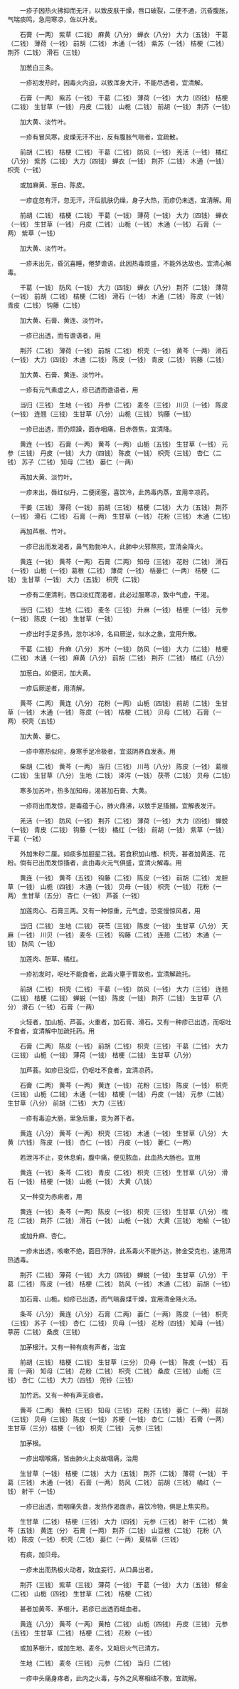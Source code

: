 <!-- { "loadSidebar": true } -->
　　一疹子因热火拂抑而无汗，以致皮肤干燥，唇口破裂，二便不通，沉昏腹胀，气喘痰鸣，急用寒凉，佐以升发。

　　石膏（一两） 紫草（二钱） 麻黄（八分） 蝉衣（八分） 大力（五钱） 干葛（二钱） 薄荷（一钱） 前胡（二钱） 木通（一钱） 紫苏（一钱） 桔梗（二钱） 荆芥（二钱） 滑石（三钱）

　　加葱白三条。

　　一疹初发热时，因毒火内迫，以致浑身大汗，不能尽透者，宜清解。

　　石膏（一两） 紫苏（一钱） 干葛（二钱） 薄荷（一钱） 大力（四钱） 桔梗（二钱） 生甘草（一钱） 丹皮（二钱） 山栀（二钱） 前胡（一钱） 荆芥（一钱）

　　加大黄、淡竹叶。

　　一疹有冒风寒，皮燥无汗不出，反有腹胀气喘者，宜疏散。

　　前胡（二钱） 桔梗（二钱） 干葛（二钱） 防风（一钱） 羌活（一钱） 橘红（八分） 紫苏（二钱） 大力（四钱） 蝉衣（一钱） 荆芥（二钱） 木通（一钱） 枳壳（一钱）

　　或加麻黄、葱白、陈皮。

　　一疹症忽有汗，忽无汗，汗后肌肤仍燥，身子大热，而疹仍未透，宜清解。用

　　前胡（二钱） 桔梗（二钱） 干葛（一钱） 薄荷（一钱） 大力（四钱） 蝉衣（一钱） 生甘草（一钱） 丹皮（二钱） 山栀（一钱） 木通（一钱） 石膏（一两） 紫草（一钱）

　　加大黄、淡竹叶。

　　一疹未出先，昏沉喜睡，倦梦谵语，此因热毒烦盛，不能外达故也。宜清心解毒。

　　干葛（一钱） 防风（一钱） 大力（四钱） 蝉衣（八分） 荆芥（二钱） 薄荷（一钱） 前胡（二钱） 桔梗（二钱） 滑石（一钱） 木通（二钱） 陈皮（一钱） 青皮（二钱） 钩藤（二钱）

　　加大黄、石膏、黄连、淡竹叶。

　　一疹已出透，而有谵语者，用

　　荆芥（二钱） 薄荷（一钱） 前胡（二钱） 枳壳（一钱） 黄芩（一两） 滑石（一钱） 大力（四钱） 木通（二钱） 陈皮（一钱） 青皮（二钱） 钩藤（二钱）

　　加大黄、石膏、黄连、淡竹叶。

　　一疹有元气素虚之人，疹已透而谵语者，用

　　当归（三钱） 生地（一钱） 丹参（二钱） 麦冬（三钱） 川贝（一钱） 陈皮（一钱） 连翘（三钱） 生甘草（八分） 山栀（三钱） 钩藤（一钱）

　　一疹已出透，而仍烦躁，面赤咽痛，目赤唇焦，宜清降。

　　黄连（一钱） 石膏（一两） 黄芩（一两） 山栀（五钱） 生甘草（一钱） 元参（三钱） 丹皮（一钱） 大力（四钱） 陈皮（一钱） 枳壳（三钱） 杏仁（二钱） 苏子（二钱） 知母（二钱） 蒌仁（一两）

　　再加大黄、淡竹叶。

　　一疹未出，唇红似丹，二便闭塞，喜饮冷，此热毒内蒸，宜用辛凉药。

　　干姜（三钱） 薄荷（一钱） 前胡（三钱） 桔梗（二钱） 大力（五钱） 荆芥（一钱） 滑石（二钱） 石膏（一两） 生甘草（一钱） 花粉（三钱） 木通（二钱）

　　再加芦根、竹叶。

　　一疹已出而发渴者，鼻气勃勃冲人，此肺中火邪熬煎，宜清金降火。

　　黄连（一钱） 黄芩（一两） 石膏（二两） 知母（三钱） 花粉（二钱） 滑石（一钱） 山栀（一钱）葛根（二钱） 薄荷（一钱） 栝蒌仁（一两） 桔梗（二钱） 生甘草（一钱） 大力（五钱） 枳壳（二钱）

　　一疹有二便清利，唇口淡红而渴者，此必过服寒凉，致中气虚，干渴。

　　当归（二钱） 生地（二钱） 麦冬（三钱） 升麻（一钱） 桔梗（一钱） 元参（一钱） 陈皮（一钱） 生甘草（一钱）

　　一疹出时手足多热，忽尔冰冷，名曰厥逆，似水之象，宜用升散。

　　干葛（二钱） 升麻（八分） 苏叶（一钱） 防风（一钱） 大力（二钱） 桔梗（二钱） 木通（一钱） 麻黄（八分） 前胡（二钱） 荆芥（二钱） 橘红（八分）

　　加葱白。如便闭，加大黄。

　　一疹后厥逆者，用清解。

　　黄芩（二两） 黄连（八分） 花粉（一两） 山栀（四钱） 前胡（二钱） 生甘草（一钱） 木通（一钱） 陈皮（一钱） 桔梗（二钱） 贝母（二钱） 石膏（一两） 枳壳（五钱）

　　加大黄、蒌仁。

　　一疹中寒热似疟，身寒手足冷极者，宜滋阴养血发表。用

　　柴胡（二钱） 黄芩（一两） 当归（三钱） 川芎（八分） 陈皮（一钱） 葛根（二钱） 生甘草（八分） 生地（二钱） 泽泻（一钱） 茯苓（二钱） 贝母（二钱）

　　寒多加苏叶，热多加知母，渴甚加石膏、大黄。

　　一疹将出而发惊，是毒蕴于心，肺火鼎沸，以致手足搐搦，宜解表发汗。

　　羌活（一钱） 防风（一钱） 荆芥（二钱） 薄荷（一钱） 大力（四钱） 蝉蜕（一钱） 青皮（二钱） 钩藤（一钱） 橘红（一钱） 前胡（一钱） 紫草（一钱） 干葛（一钱）

　　外加朱砂二厘。如痰多加胆星二钱。若食积加山楂、枳壳，甚者加黄连、花粉。倘有已出而发惊搐者，此由毒火元气俱盛，宜清火解毒。用

　　黄连（一钱） 黄芩（五钱） 钩藤（二钱） 陈皮（一钱） 前胡（二钱） 龙胆草（一钱） 山栀（四钱） 木通（一钱） 贝母（一钱） 枳壳（一钱） 花粉（一两） 生甘草（五分） 杏仁（一钱） 芦荟（一钱）

　　加莲肉心、石膏三两。又有一种惊重，元气虚，恐变慢惊风者，用

　　当归（二钱） 生地（二钱） 茯苓（三钱） 陈皮（一钱） 生甘草（八分） 天麻（一钱） 川贝（一钱） 麦冬（三钱） 钩藤（二钱） 连翘（二钱） 木通（一钱） 防风（一钱）

　　加莲肉、胆草、橘红。

　　一疹初发时，呕吐不能食者，此毒火壅于胃故也，宜清解疏托。

　　前胡（二钱） 枳壳（二钱） 干葛（一钱） 防风（一钱） 大力（三钱） 连翘（二钱） 桔梗（二钱） 蝉蜕（一钱） 陈皮（一钱） 荆芥（二钱） 生甘草（八分） 滑石（一钱） 石膏（一两）

　　火轻者，加山栀、芦荟。火重者，加石膏、滑石。又有一种疹已出透，而呕吐不食者，宜清解中加疏托药。用

　　石膏（二两） 陈皮（一钱） 前胡（二钱） 枳壳（三钱） 干葛（二钱） 大力（三钱） 山栀（一钱） 薄荷（一钱） 桔梗（二钱） 生甘草（八分）

　　加芦荟。如疹已没后，仍呕吐不食者，宜清凉药。

　　石膏（二两） 黄芩（一两） 黄连（一钱） 花粉（三钱） 陈皮（一钱） 枳壳（三钱） 山栀（二钱） 木通（一钱） 桔梗（一钱） 丹皮（一钱） 元参（二钱） 生甘草（八分） 前胡（二钱） 大力（三钱）

　　一疹有毒迫大肠，里急后重，变为滞下者。

　　黄连（八分） 黄芩（一两） 枳壳（三钱） 木通（一钱） 生甘草（八分） 大黄（六钱） 陈皮（一钱） 杏仁（一钱） 丹皮（一钱） 蒌仁（一两）

　　若泄泻不止，变休息痢，腹中痛，便见脓血，此血热大肠也。宜用

　　黄连（一钱） 条芩（二钱） 青皮（二钱） 枳壳（三钱） 生甘草（八分） 滑石（一钱） 桔梗（一钱） 山栀（一钱） 大黄（八钱）

　　又一种变为赤痢者，用

　　黄连（一钱） 条芩（一两） 陈皮（一钱） 枳壳（三钱） 生甘草（八分） 槐花（二钱） 荆芥（二钱） 滑石（一钱） 山栀（一钱） 大黄（三钱） 地榆（一钱）

　　或加升麻、杏仁。

　　一疹未出透，咳嗽不绝，面目浮肿，此系毒火不能外达，肺金受克也，速用清热透毒。

　　荆芥（二钱） 薄荷（一钱） 大力（四钱） 蝉蜕（一钱） 生甘草（八分） 干葛（二钱） 陈皮（一钱） 桔梗（二钱） 防风（一钱） 木通（二钱） 前胡（一钱）

　　加石膏、山栀。如疹已出透，而气喘鼻煤干燥，宜用清金降火汤。

　　条芩（八分） 黄连（八分） 石膏（二两） 蒌仁（一两） 陈皮（一钱） 枳壳（三钱） 苏子（一钱） 杏仁（二钱） 贝母（一钱） 花粉（四钱） 知母（一钱） 葶苈（二钱） 桑皮（三钱）

　　加茅根汁。又有一种有痰有声者，治宜

　　前胡（三钱） 桔梗（二钱） 生甘草（三分） 贝母（一钱） 陈皮（一钱） 石膏（一两） 知母（二钱） 花粉（二钱） 枳壳（二钱） 桑皮（三钱） 山栀（三钱） 杏仁（二钱） 大力（四钱） 兜铃（三钱）

　　加竹沥。又有一种有声无痰者。

　　黄芩（二两） 黄柏（三钱） 知母（三钱） 花粉（五钱） 蒌仁（一两） 前胡（三钱） 贝母（三钱） 陈皮（一钱） 苏梗（一钱） 杏仁（二钱） 石膏（一两） 生甘草（三分）桔梗（一钱） 枳壳（二钱） 元参（三钱）

　　加茅根。

　　一疹出咽喉痛，皆由肺火上炎故咽痛，治用

　　生甘草（一钱） 桔梗（二钱） 大力（五钱） 荆芥（二钱） 薄荷（一钱） 干葛（三钱） 木通（一钱） 石膏（一两） 防风（二钱） 前胡（三钱） 橘红（一钱） 射干（一钱）

　　一疹已出透，而咽痛失音，发热作渴面赤，喜饮冷物，俱是上焦实热。

　　生甘草（二钱） 桔梗（三钱） 大力（四钱） 元参（三钱） 射干（二钱） 黄芩（五钱） 黄连（分） 石膏（一两） 荆芥（二钱） 山豆根（二钱） 花粉（八钱） 陈皮（一钱） 枳壳（二钱） 蒌仁（一两） 夏枯草（三钱）

　　有痰，加贝母。

　　一疹未出而热极火动者，致血妄行，从口鼻出者。

　　荆芥（三钱） 紫草（三钱） 薄荷（一钱） 干葛（一钱） 大力（五钱） 郁金（二钱） 山栀（四钱） 生甘草（二钱） 桔梗（二钱）

　　甚者加黄芩、茅根汁。若疹已出透而衄血者。

　　黄连（八分） 黄芩（一两） 黄柏（二钱） 山栀（四钱） 丹皮（三钱） 元参（五钱） 生甘草（二钱） 桔梗（二钱） 花粉（一钱）

　　或加茅根汁，或加生地、麦冬。又衄后火气已清方。

　　生地（二钱） 麦冬（三钱） 元参（二钱） 当归（二钱）

　　一疹中头痛身疼者，此内之火毒，与外之风寒相结不散，宜疏解。

